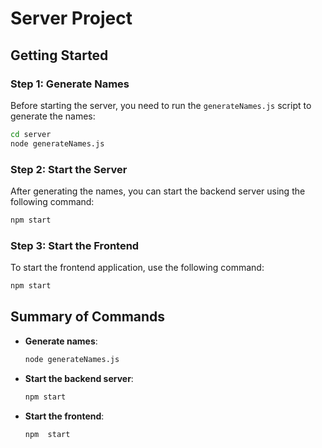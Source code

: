 
# Server Project

## Getting Started

### Step 1: Generate Names

Before starting the server, you need to run the `generateNames.js` script to generate the names:

```bash
cd server
node generateNames.js
```

### Step 2: Start the Server

After generating the names, you can start the backend server using the following command:

```bash
npm start
```

### Step 3: Start the Frontend

To start the frontend application, use the following command:

```bash
npm start
```

## Summary of Commands

- **Generate names**:
  ```bash
  node generateNames.js
  ```

- **Start the backend server**:
  ```bash
  npm start
  ```

- **Start the frontend**:
  ```bash
  npm  start
  ```
